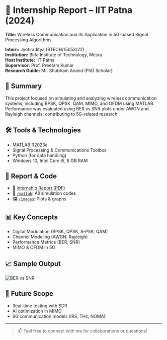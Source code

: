 # 📡 Internship Report – IIT Patna (2024)

**Title:** Wireless Communication and its Application in 5G-based Signal Processing Algorithms 

**Intern:** Jyotiraditya (BTECH/15053/22)  
**Institution:** Birla Institute of Technology, Mesra  
**Host Institute:** IIT Patna  
**Supervisor:** Prof. Preetam Kumar  
**Research Guide:** Mr. Shubham Anand (PhD Scholar)

## 📄 Summary

This project focused on simulating and analyzing wireless communication systems, including BPSK, QPSK, QAM, MIMO, and OFDM using MATLAB. Performance was evaluated using BER vs SNR plots under AWGN and Rayleigh channels, contributing to 5G-related research.

## 🛠 Tools & Technologies

- MATLAB R2023a
- Signal Processing & Communications Toolbox
- Python (for data handling)
- Windows 10, Intel Core i5, 8 GB RAM

## 📂 Report & Code

- 📄 [Internship Report (PDF)](Internship_Report_IIT_Patna.pdf)
- 📁 [`/matlab`](./matlab): All simulation codes
- 🖼 [`/images`](./images): Plots & graphs

## 📊 Key Concepts

- Digital Modulation (BPSK, QPSK, 8-PSK, QAM)
- Channel Modeling (AWGN, Rayleigh)
- Performance Metrics (BER, SNR)
- MIMO & OFDM in 5G

## 📈 Sample Output

![BER vs SNR](images/ber_snr_plot.png)

## 📌 Future Scope

- Real-time testing with SDR
- AI optimization in MIMO
- 6G communication models (IRS, THz, NOMA)

---

> 📫 Feel free to connect with me for collaborations or questions!

